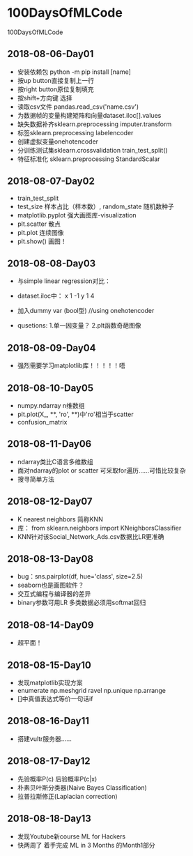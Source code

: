 # 100DaysOfMLCode
100DaysOfMLCode

2018-08-06-Day01
-----
* 安装依赖包 python -m pip install [name]
* 按up button直接复制上一行
* 按right button原位复制填充
* 按shift+方向键 选择
* 读取csv文件 pandas.read_csv('name.csv')
* 为数据帧的变量构建矩阵和向量dataset.iloc[].values
* 缺失数据补齐sklearn.preprocessing imputer.transform
* 标签sklearn.preprocessing labelencoder
* 	创建虚拟变量onehotencoder
* 分训练测试集sklearn.crossvalidation train_test_split()
* 特征标准化 sklearn.preprocessing StandardScalar

2018-08-07-Day02
-----
* train_test_split
* 	test_size 样本占比（样本数）, random_state 随机数种子
* matplotlib.pyplot 强大画图库-visualization
* 	plt.scatter 散点
* 	plt.plot 连续图像
* 	plt.show() 画图！
  
2018-08-08-Day03
------
* 与simple linear regression对比：
* 	dataset.iloc中：	x 1 -1 y 1  4
* 	加入dummy var (bool型) //using onehotencoder

* qusetions: 1.单一因变量？ 2.plt函数奇葩图像
    
2018-08-09-Day04
------
* 强烈需要学习matplotlib库！！！！！唔

2018-08-10-Day05
-----
* numpy.ndarray n维数组
* plt.plot(X_, **, 'ro', **)中'ro'相当于scatter
* confusion_matrix

2018-08-11-Day06
------
* ndarray类比C语言多维数组
* 面对ndarray的plot or scatter 可采取for遍历……可惜比较复杂
* 搜寻简单方法

2018-08-12-Day07
------
* K nearest neighbors 简称KNN
* 库： from sklearn.neighbors import KNeighborsClassifier
* KNN针对该Social_Network_Ads.csv数据比LR更准确

2018-08-13-Day08
-------
* bug：sns.pairplot(df, hue='class', size=2.5)
* seaborn也是画图软件？
* 交互式编程与编译器的差异
* binary参数可用LR 多类数据必须用softmat回归

2018-08-14-Day09
--------
* 超平面！

2018-08-15-Day10
--------
* 发现matplotlib实现方案
* enumerate np.meshgrid ravel np.unique np.arrange
* []中真值表达式等价一句话if

2018-08-16-Day11
---------
* 搭建vultr服务器……

2018-08-17-Day12
---------
* 先验概率P(c) 后验概率P(c|x)
* 朴素贝叶斯分类器(Naive Bayes Classification)
* 拉普拉斯修正(Laplacian correction)

2018-08-18-Day13
------
* 发现Youtube新course ML for Hackers
* 快两周了 着手完成 ML in 3 Months 的Month1部分
